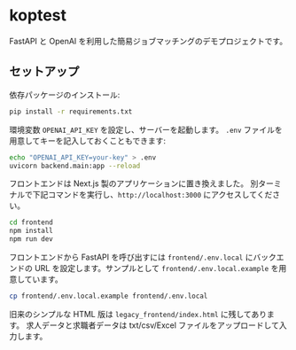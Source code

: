 # koptest

FastAPI と OpenAI を利用した簡易ジョブマッチングのデモプロジェクトです。

## セットアップ

依存パッケージのインストール:

```bash
pip install -r requirements.txt
```

環境変数 `OPENAI_API_KEY` を設定し、サーバーを起動します。 `.env` ファイルを用意してキーを記入しておくこともできます:

```bash
echo "OPENAI_API_KEY=your-key" > .env
uvicorn backend.main:app --reload
```

フロントエンドは Next.js 製のアプリケーションに置き換えました。
別ターミナルで下記コマンドを実行し、`http://localhost:3000` にアクセスしてください。

```bash
cd frontend
npm install
npm run dev
```

フロントエンドから FastAPI を呼び出すには `frontend/.env.local` にバックエンドの URL を設定します。サンプルとして `frontend/.env.local.example` を用意しています。

```bash
cp frontend/.env.local.example frontend/.env.local
```

旧来のシンプルな HTML 版は `legacy_frontend/index.html` に残してあります。
求人データと求職者データは txt/csv/Excel ファイルをアップロードして入力します。
